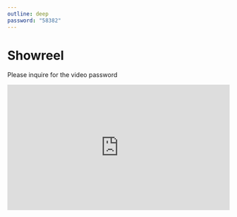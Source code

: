 ```yaml
---
outline: deep
password: "58382"
---
```


# Showreel

Please inquire for the video password

<div style="padding:56.25% 0 0 0;position:relative;"><iframe src="https://player.vimeo.com/video/647651085?badge=0&amp;autopause=0&amp;player_id=0&amp;app_id=58479" frameborder="0" allow="autoplay; fullscreen; picture-in-picture; clipboard-write" style="position:absolute;top:0;left:0;width:100%;height:100%;" title="Student FX Reel (2021)"></iframe></div><script src="https://player.vimeo.com/api/player.js"></script>
